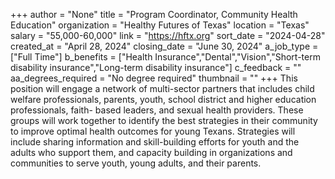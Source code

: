 +++
author = "None"
title = "Program Coordinator, Community Health Education"
organization = "Healthy Futures of Texas"
location = "Texas"
salary = "55,000-60,000"
link = "https://hftx.org"
sort_date = "2024-04-28"
created_at = "April 28, 2024"
closing_date = "June 30, 2024"
a_job_type = ["Full Time"]
b_benefits = ["Health Insurance","Dental","Vision","Short-term disability insurance","Long-term disability insurance"]
c_feedback = ""
aa_degrees_required = "No degree required"
thumbnail = ""
+++
This position will engage a network of multi-sector partners that includes child welfare professionals, parents, youth, school district and higher education professionals, faith- based leaders, and sexual health providers. These groups will work together to identify the best strategies in their community to improve optimal health outcomes for young Texans. Strategies will include sharing information and skill-building efforts for youth and the adults who support them, and capacity building in organizations and communities to serve youth, young adults, and their parents.
